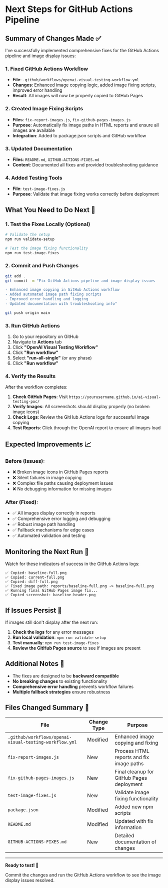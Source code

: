 # Next Steps for GitHub Actions Pipeline

## Summary of Changes Made ✅

I've successfully implemented comprehensive fixes for the GitHub Actions pipeline and image display issues:

### 1. Fixed GitHub Actions Workflow
- **File**: `.github/workflows/openai-visual-testing-workflow.yml`
- **Changes**: Enhanced image copying logic, added image fixing scripts, improved error handling
- **Result**: All images will now be properly copied to GitHub Pages

### 2. Created Image Fixing Scripts
- **Files**: `fix-report-images.js`, `fix-github-pages-images.js`
- **Purpose**: Automatically fix image paths in HTML reports and ensure all images are available
- **Integration**: Added to package.json scripts and GitHub workflow

### 3. Updated Documentation
- **Files**: `README.md`, `GITHUB-ACTIONS-FIXES.md`
- **Content**: Documented all fixes and provided troubleshooting guidance

### 4. Added Testing Tools
- **File**: `test-image-fixes.js`
- **Purpose**: Validate that image fixing works correctly before deployment

## What You Need to Do Next 🚀

### 1. Test the Fixes Locally (Optional)
```bash
# Validate the setup
npm run validate-setup

# Test the image fixing functionality
npm run test-image-fixes
```

### 2. Commit and Push Changes
```bash
git add .
git commit -m "Fix GitHub Actions pipeline and image display issues

- Enhanced image copying in GitHub Actions workflow
- Added automated image path fixing scripts
- Improved error handling and logging
- Updated documentation with troubleshooting info"

git push origin main
```

### 3. Run GitHub Actions
1. Go to your repository on GitHub
2. Navigate to **Actions** tab
3. Click **"OpenAI Visual Testing Workflow"**
4. Click **"Run workflow"**
5. Select **"run-all-single"** (or any phase)
6. Click **"Run workflow"**

### 4. Verify the Results
After the workflow completes:

1. **Check GitHub Pages**: Visit `https://yourusername.github.io/ai-visual-testing-poc/`
2. **Verify Images**: All screenshots should display properly (no broken image icons)
3. **Check Logs**: Review the GitHub Actions logs for successful image copying
4. **Test Reports**: Click through the OpenAI report to ensure all images load

## Expected Improvements 📈

### Before (Issues):
- ❌ Broken image icons in GitHub Pages reports
- ❌ Silent failures in image copying
- ❌ Complex file paths causing deployment issues
- ❌ No debugging information for missing images

### After (Fixed):
- ✅ All images display correctly in reports
- ✅ Comprehensive error logging and debugging
- ✅ Robust image path handling
- ✅ Fallback mechanisms for edge cases
- ✅ Automated validation and testing

## Monitoring the Next Run 👀

Watch for these indicators of success in the GitHub Actions logs:

```
✅ Copied: baseline-full.png
✅ Copied: current-full.png
✅ Copied: diff-full.png
✅ Fixed image path: reports/baseline-full.png -> baseline-full.png
✅ Running final GitHub Pages image fix...
✅ Copied screenshot: baseline-header.png
```

## If Issues Persist 🔧

If images still don't display after the next run:

1. **Check the logs** for any error messages
2. **Run local validation**: `npm run validate-setup`
3. **Test manually**: `npm run test-image-fixes`
4. **Review the GitHub Pages source** to see if images are present

## Additional Notes 📝

- The fixes are designed to be **backward compatible**
- **No breaking changes** to existing functionality
- **Comprehensive error handling** prevents workflow failures
- **Multiple fallback strategies** ensure robustness

## Files Changed Summary 📁

| File | Change Type | Purpose |
|------|-------------|---------|
| `.github/workflows/openai-visual-testing-workflow.yml` | Modified | Enhanced image copying and fixing |
| `fix-report-images.js` | New | Process HTML reports and fix image paths |
| `fix-github-pages-images.js` | New | Final cleanup for GitHub Pages deployment |
| `test-image-fixes.js` | New | Validate image fixing functionality |
| `package.json` | Modified | Added new npm scripts |
| `README.md` | Modified | Updated with fix information |
| `GITHUB-ACTIONS-FIXES.md` | New | Detailed documentation of changes |

---

**Ready to test! 🎯** 

Commit the changes and run the GitHub Actions workflow to see the image display issues resolved.
